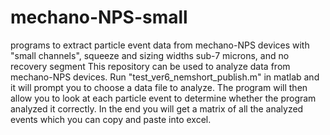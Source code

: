 # mechano-NPS-small
programs to extract particle event data from mechano-NPS devices with "small channels", squeeze and sizing widths sub-7 microns, and no recovery segment
This repository can be used to analyze data from mechano-NPS devices. 
Run "test_ver6_nemshort_publish.m" in matlab and it will prompt you to choose a data file to analyze. The program will then allow you to look at each 
particle event to determine whether the program analyzed it correctly. In the end you will get a matrix of all the analyzed events which you can 
copy and paste into excel. 
